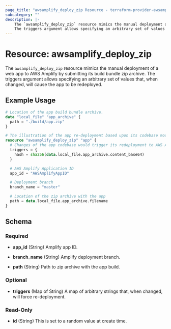 ```yaml
---
page_title: "awsamplify_deploy_zip Resource - terraform-provider-awsamplify"
subcategory: ""
description: |-
    The `awsamplify_deploy_zip` resource mimics the manual deployment of a web app to AWS Amplify by submitting its build bundle zip archive.
    The triggers argument allows specifying an arbitrary set of values that, when changed, will cause the app to be redeployed.
---
```


# Resource: awsamplify_deploy_zip

The `awsamplify_deploy_zip` resource mimics the manual deployment of a web app to AWS Amplify by submitting its build bundle zip archive.
The triggers argument allows specifying an arbitrary set of values that, when changed, will cause the app to be redeployed.

## Example Usage

```terraform
# Location of the app build bundle archive.
data "local_file" "app_archive" {
  path = "./build/app.zip"
}

# The illustration of the app re-deployment based upon its codebase modifications.
resource "awsamplify_deploy_zip" "app" {
  # Changes of the app codebase would trigger its redeployment to AWS Amplify
  triggers = {
    hash = sha256(data.local_file.app_archive.content_base64)
  }

  # AWS Amplify Application ID
  app_id = "AWSAmplifyAppID"

  # Deployment branch
  branch_name = "master"

  # Location of the zip archive with the app
  path = data.local_file.app_archive.filename
}
```

## Schema

### Required

- **app_id** (String) Amplify app ID.

- **branch_name** (String) Amplify deployment branch.

- **path** (String) Path to zip archive with the app build.

### Optional

- **triggers** (Map of String) A map of arbitrary strings that, when changed, will force re-deployment.

### Read-Only

- **id** (String) This is set to a random value at create time.

